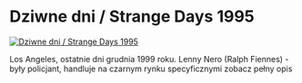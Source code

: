 Dziwne dni / Strange Days 1995 
=============
[![Dziwne dni / Strange Days 1995 ](http://vidos.pl/images/player.gif)](http://vidos.pl/dziwne-dni-strange-days-1995)

 Los Angeles, ostatnie dni grudnia 1999 roku. Lenny Nero (Ralph Fiennes) - były policjant, handluje na czarnym rynku specyficznymi zobacz pełny opis
